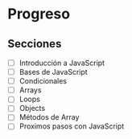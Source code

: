 # Progreso

## Secciones
- [ ] Introducción a JavaScript
- [ ] Bases de JavaScript
- [ ] Condicionales
- [ ] Arrays
- [ ] Loops
- [ ] Objects
- [ ] Métodos de Array
- [ ] Proximos pasos con JavaScript